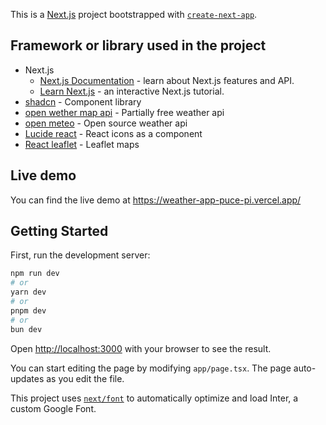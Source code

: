 This is a [Next.js](https://nextjs.org/) project bootstrapped with [`create-next-app`](https://github.com/vercel/next.js/tree/canary/packages/create-next-app).

## Framework or library used in the project

- Next.js
  - [Next.js Documentation](https://nextjs.org/docs) - learn about Next.js features and API.
  - [Learn Next.js](https://nextjs.org/learn) - an interactive Next.js tutorial.
- [shadcn](https://ui.shadcn.com/) - Component library
- [open wether map api](https://openweathermap.org/api) - Partially free weather api
- [open meteo](https://open-meteo.com/) - Open source weather api
- [Lucide react](https://lucide.dev/guide/packages/lucide-react) - React icons as a component
- [React leaflet](https://react-leaflet.js.org/) - Leaflet maps

## Live demo

You can find the live demo at https://weather-app-puce-pi.vercel.app/

## Getting Started

First, run the development server:

```bash
npm run dev
# or
yarn dev
# or
pnpm dev
# or
bun dev
```

Open [http://localhost:3000](http://localhost:3000) with your browser to see the result.

You can start editing the page by modifying `app/page.tsx`. The page auto-updates as you edit the file.

This project uses [`next/font`](https://nextjs.org/docs/basic-features/font-optimization) to automatically optimize and load Inter, a custom Google Font.
